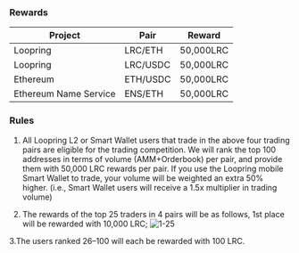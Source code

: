 ### Rewards
| Project | Pair  | Reward |
|-------|-------|------|
| Loopring | LRC/ETH  | 50,000LRC    |
| Loopring | LRC/USDC  | 50,000LRC    | 
| Ethereum | ETH/USDC | 50,000LRC   |
| Ethereum Name Service| ENS/ETH | 50,000LRC   |


### Rules
1. All Loopring L2 or Smart Wallet users that trade in the above four trading pairs are eligible for the trading competition. We will rank the top 100 addresses in terms of volume (AMM+Orderbook) per pair, and provide them with 50,000 LRC rewards per pair. If you use the Loopring mobile Smart Wallet to trade, your volume will be weighted an extra 50% higher. (i.e., Smart Wallet users will receive a 1.5x multiplier in trading volume)

2. The rewards of the top 25 traders in 4 pairs will be as follows, 1st place will be rewarded with 10,000 LRC;
![1-25](https://user-images.githubusercontent.com/43159703/172281054-ef0c89a8-5b45-4581-9d8a-cf2f0d71d756.png)

3.The users ranked 26–100 will each be rewarded with 100 LRC.
